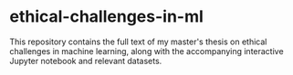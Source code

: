 # ethical-challenges-in-ml
This repository contains the full text of my master's thesis on ethical challenges in machine learning, along with the accompanying interactive Jupyter notebook and relevant datasets.
